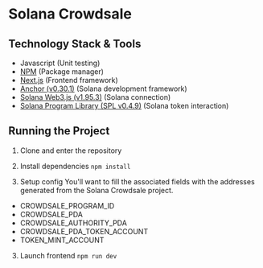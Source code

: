 # Solana Crowdsale 

## Technology Stack & Tools
- Javascript (Unit testing)
- [NPM](https://www.npmjs.com/) (Package manager)
- [Next.js](https://nextjs.org/) (Frontend framework)
- [Anchor (v0.30.1)](https://coral-xyz.github.io/anchor/ts/index.html) (Solana development framework)
- [Solana Web3.js (v1.95.3)](https://solana-labs.github.io/solana-web3.js/index.html) (Solana connection)
- [Solana Program Library (SPL v0.4.9)](https://solana-labs.github.io/solana-program-library/token/js/index.html) (Solana token interaction)

## Running the Project
1. Clone and enter the repository

2. Install dependencies
`npm install`

3. Setup config
You'll want to fill the associated fields with the addresses generated from the Solana Crowdsale project.

- CROWDSALE_PROGRAM_ID
- CROWDSALE_PDA
- CROWDSALE_AUTHORITY_PDA
- CROWDSALE_PDA_TOKEN_ACCOUNT
- TOKEN_MINT_ACCOUNT

3. Launch frontend
`npm run dev`